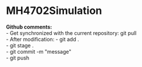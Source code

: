 # MH4702Simulation

**Github comments:**\
     - Get synchronized with the current repository: git pull\
     - After modification: 
            - git add . \
            - git stage . \
            - git commit -m "message"\
            - git push
                    
